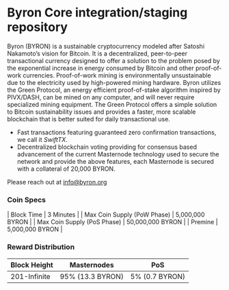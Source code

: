 Byron Core integration/staging repository
=================================================

Byron (BYRON) is a sustainable cryptocurrency modeled after Satoshi Nakamoto’s vision for Bitcoin. It is a decentralized, peer-to-peer transactional currency designed to offer a solution to the problem posed by the exponential increase in energy consumed by Bitcoin and other proof-of-work currencies. Proof-of-work mining is environmentally unsustainable due to the electricity used by high-powered mining hardware. Byron utilizes the Green Protocol, an energy efficient proof-of-stake algorithm inspired by PIVX/DASH, can be mined on any computer, and will never require specialized mining equipment. The Green Protocol offers a simple solution to Bitcoin sustainability issues and provides a faster, more scalable blockchain that is better suited for daily transactional use.

- Fast transactions featuring guaranteed zero confirmation transactions, we call it _SwiftTX_.
- Decentralized blockchain voting providing for consensus based advancement of the current Masternode
  technology used to secure the network and provide the above features, each Masternode is secured
  with a collateral of 20,000 BYRON.


Please reach out at info@byron.org

### Coin Specs
| Block Time                  | 3 Minutes      |
| Max Coin Supply (PoW Phase) | 5,000,000 BYRON    |
| Max Coin Supply (PoS Phase) | 50,000,000 BYRON |
| Premine                     | 5,000,000 BYRON    |

### Reward Distribution

| **Block Height** | **Masternodes**  | **PoS**          |
|------------------|------------------|------------------|
| 201-Infinite     | 95% (13.3 BYRON) | 5% (0.7 BYRON)   |
